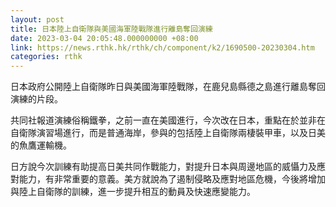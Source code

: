 ```yaml
---
layout: post
title: 日本陸上自衛隊與美國海軍陸戰隊進行離島奪回演練
date: 2023-03-04 20:05:48.000000000 +08:00
link: https://news.rthk.hk/rthk/ch/component/k2/1690500-20230304.htm
categories: rthk
---
```


日本政府公開陸上自衛隊昨日與美國海軍陸戰隊，在鹿兒島縣德之島進行離島奪回演練的片段。

共同社報道演練俗稱鐵拳，之前一直在美國進行，今次改在日本，重點在於並非在自衛隊演習場進行，而是普通海岸，參與的包括陸上自衛隊兩棲裝甲車，以及日美的魚鷹運輸機。

日方說今次訓練有助提高日美共同作戰能力，對提升日本與周邊地區的威懾力及應對能力，有非常重要的意義。美方就說為了遏制侵略及應對地區危機，今後將增加與陸上自衛隊的訓練，進一步提升相互的動員及快速應變能力。

